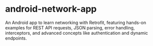 # android-network-app
An Android app to learn networking with Retrofit, featuring hands-on examples for REST API requests, JSON parsing, error handling, interceptors, and advanced concepts like authentication and dynamic endpoints.
